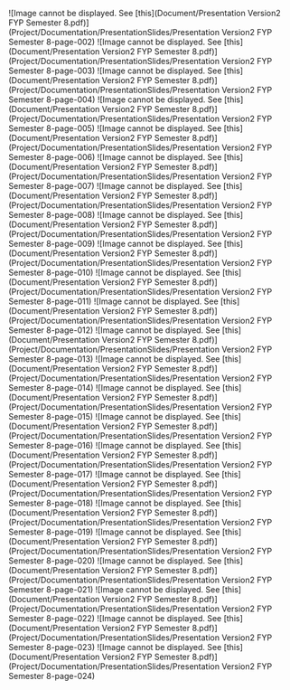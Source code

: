 ![Image cannot be displayed. See [this](Document/Presentation Version2 FYP Semester 8.pdf)](Project/Documentation/PresentationSlides/Presentation Version2 FYP Semester 8-page-002)
![Image cannot be displayed. See [this](Document/Presentation Version2 FYP Semester 8.pdf)](Project/Documentation/PresentationSlides/Presentation Version2 FYP Semester 8-page-003)
![Image cannot be displayed. See [this](Document/Presentation Version2 FYP Semester 8.pdf)](Project/Documentation/PresentationSlides/Presentation Version2 FYP Semester 8-page-004)
![Image cannot be displayed. See [this](Document/Presentation Version2 FYP Semester 8.pdf)](Project/Documentation/PresentationSlides/Presentation Version2 FYP Semester 8-page-005)
![Image cannot be displayed. See [this](Document/Presentation Version2 FYP Semester 8.pdf)](Project/Documentation/PresentationSlides/Presentation Version2 FYP Semester 8-page-006)
![Image cannot be displayed. See [this](Document/Presentation Version2 FYP Semester 8.pdf)](Project/Documentation/PresentationSlides/Presentation Version2 FYP Semester 8-page-007)
![Image cannot be displayed. See [this](Document/Presentation Version2 FYP Semester 8.pdf)](Project/Documentation/PresentationSlides/Presentation Version2 FYP Semester 8-page-008)
![Image cannot be displayed. See [this](Document/Presentation Version2 FYP Semester 8.pdf)](Project/Documentation/PresentationSlides/Presentation Version2 FYP Semester 8-page-009)
![Image cannot be displayed. See [this](Document/Presentation Version2 FYP Semester 8.pdf)](Project/Documentation/PresentationSlides/Presentation Version2 FYP Semester 8-page-010)
![Image cannot be displayed. See [this](Document/Presentation Version2 FYP Semester 8.pdf)](Project/Documentation/PresentationSlides/Presentation Version2 FYP Semester 8-page-011)
![Image cannot be displayed. See [this](Document/Presentation Version2 FYP Semester 8.pdf)](Project/Documentation/PresentationSlides/Presentation Version2 FYP Semester 8-page-012)
![Image cannot be displayed. See [this](Document/Presentation Version2 FYP Semester 8.pdf)](Project/Documentation/PresentationSlides/Presentation Version2 FYP Semester 8-page-013)
![Image cannot be displayed. See [this](Document/Presentation Version2 FYP Semester 8.pdf)](Project/Documentation/PresentationSlides/Presentation Version2 FYP Semester 8-page-014)
![Image cannot be displayed. See [this](Document/Presentation Version2 FYP Semester 8.pdf)](Project/Documentation/PresentationSlides/Presentation Version2 FYP Semester 8-page-015)
![Image cannot be displayed. See [this](Document/Presentation Version2 FYP Semester 8.pdf)](Project/Documentation/PresentationSlides/Presentation Version2 FYP Semester 8-page-016)
![Image cannot be displayed. See [this](Document/Presentation Version2 FYP Semester 8.pdf)](Project/Documentation/PresentationSlides/Presentation Version2 FYP Semester 8-page-017)
![Image cannot be displayed. See [this](Document/Presentation Version2 FYP Semester 8.pdf)](Project/Documentation/PresentationSlides/Presentation Version2 FYP Semester 8-page-018)
![Image cannot be displayed. See [this](Document/Presentation Version2 FYP Semester 8.pdf)](Project/Documentation/PresentationSlides/Presentation Version2 FYP Semester 8-page-019)
![Image cannot be displayed. See [this](Document/Presentation Version2 FYP Semester 8.pdf)](Project/Documentation/PresentationSlides/Presentation Version2 FYP Semester 8-page-020)
![Image cannot be displayed. See [this](Document/Presentation Version2 FYP Semester 8.pdf)](Project/Documentation/PresentationSlides/Presentation Version2 FYP Semester 8-page-021)
![Image cannot be displayed. See [this](Document/Presentation Version2 FYP Semester 8.pdf)](Project/Documentation/PresentationSlides/Presentation Version2 FYP Semester 8-page-022)
![Image cannot be displayed. See [this](Document/Presentation Version2 FYP Semester 8.pdf)](Project/Documentation/PresentationSlides/Presentation Version2 FYP Semester 8-page-023)
![Image cannot be displayed. See [this](Document/Presentation Version2 FYP Semester 8.pdf)](Project/Documentation/PresentationSlides/Presentation Version2 FYP Semester 8-page-024)
